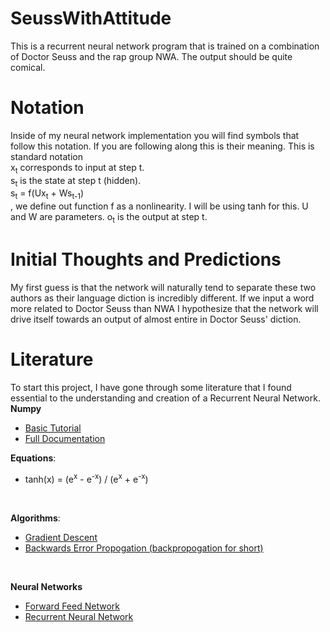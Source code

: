 # SeussWithAttitude
This is a recurrent neural network program that is trained on a combination of Doctor Seuss and the rap group NWA.  The output should be quite comical.

# Notation
Inside of my neural network implementation you will find symbols that follow this notation.  If you are following along this is their meaning.  This is standard notation</br>
x<sub>t</sub> corresponds to input at step t.</br>
s<sub>t</sub> is the state at step t (hidden).</br>
s<sub>t</sub> = f(Ux<sub>t</sub> + Ws<sub>t-1</sub>)</br>, we define out function f as a nonlinearity.  I will be using tanh for this.  U and W are parameters.
o<sub>t</sub> is the output at step t.

# Initial Thoughts and Predictions
My first guess is that the network will naturally tend to separate these two authors as their language diction is incredibly different.  If we input a word more related to Doctor Seuss than NWA I hypothesize that the network will drive itself towards an output of almost entire in Doctor Seuss' diction.

# Literature
To start this project, I have gone through some literature that I found essential to the understanding and creation of a Recurrent Neural Network.</br>
__Numpy__</br>
* [Basic Tutorial](https://docs.scipy.org/doc/numpy-dev/user/quickstart.html)
* [Full Documentation](https://docs.scipy.org/doc/numpy-1.11.0/reference/)

__Equations__:</br>
* tanh(x) = (e<sup>x</sup> - e<sup>-x</sup>) / (e<sup>x</sup> + e<sup>-x</sup>)
</br>

__Algorithms__:</br>
* [Gradient Descent](https://en.wikipedia.org/wiki/Gradient_descent)
* [Backwards Error Propogation (backpropogation for short)](https://en.wikipedia.org/wiki/Backpropagation)
</br>

__Neural Networks__</br>
* [Forward Feed Network](https://en.wikipedia.org/wiki/Feedforward_neural_network)
* [Recurrent Neural Network](https://en.wikipedia.org/wiki/Recurrent_neural_network)
